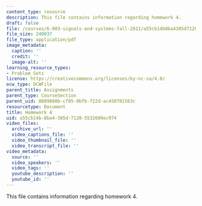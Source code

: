 ```yaml
---
content_type: resource
description: This file contains information regarding homework 4.
draft: false
file: /courses/6-003-signals-and-systems-fall-2011/a55cb14b8ba4385d71205532609ec974_MIT6_003F11_hw04.pdf
file_size: 240037
file_type: application/pdf
image_metadata:
  caption: ''
  credit: ''
  image-alt: ''
learning_resource_types:
- Problem Sets
license: https://creativecommons.org/licenses/by-nc-sa/4.0/
ocw_type: OCWFile
parent_title: Assignments
parent_type: CourseSection
parent_uid: 0809880b-cf05-0bfb-f22d-ac450701563c
resourcetype: Document
title: Homework 4
uid: a55cb14b-8ba4-385d-7120-5532609ec974
video_files:
  archive_url: ''
  video_captions_file: ''
  video_thumbnail_file: ''
  video_transcript_file: ''
video_metadata:
  source: ''
  video_speakers: ''
  video_tags: ''
  youtube_description: ''
  youtube_id: ''
---
```

This file contains information regarding homework 4.
